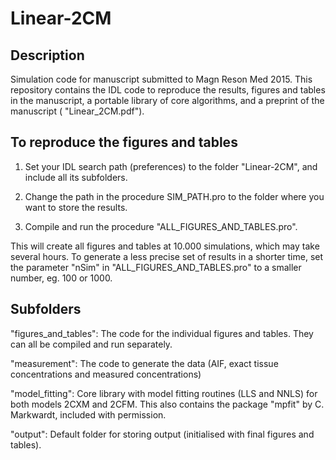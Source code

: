 # Linear-2CM

Description
-----------

Simulation code for manuscript submitted to Magn Reson Med 2015. This repository contains the IDL code to reproduce the results, figures and tables in the manuscript, a portable library of core algorithms, and a preprint of the manuscript ( "Linear_2CM.pdf").

To reproduce the figures and tables
-----------------------------------

1) Set your IDL search path (preferences) to the folder "Linear-2CM", and include all its subfolders.

2) Change the path in the procedure SIM_PATH.pro to the folder where you want to store the results. 

3) Compile and run the procedure "ALL_FIGURES_AND_TABLES.pro". 

This will create all figures and tables at 10.000 simulations, which may take several hours. To generate a less precise set of results in a shorter time, set the parameter "nSim" in "ALL_FIGURES_AND_TABLES.pro" to a smaller number, eg. 100 or 1000.

Subfolders
----------

"figures_and_tables": The code for the individual figures and tables. They can all be compiled and run separately.

"measurement": The code to generate the data (AIF, exact tissue concentrations and measured concentrations)

"model_fitting": Core library with model fitting routines (LLS and NNLS) for both models 2CXM and 2CFM. This also contains the package "mpfit" by C. Markwardt, included with permission. 

"output": Default folder for storing output (initialised with final figures and tables).
